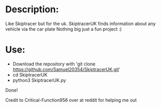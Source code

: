 # Description:

Like Skiptracer but for the uk.
SkiptracerUK finds information about any vehicle via the car plate
Nothing big just a fun project :)

# Use:

* Download the repository with 'git clone https://github.com/Samuel20354/SkiptracerUK.git'
* cd SkiptracerUK
* python3 SkiptracerUK.py

Done!

Credit to Critical-Function956 over at reddit for helping me out

